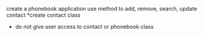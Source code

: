 create a phonebook application
use method to add, remove, search, update contact
*create contact class
* do not give user access to contact or phonebook class
